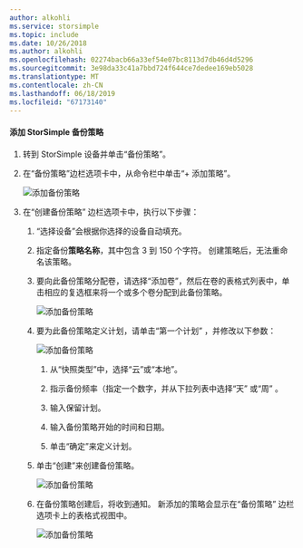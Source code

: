 ```yaml
---
author: alkohli
ms.service: storsimple
ms.topic: include
ms.date: 10/26/2018
ms.author: alkohli
ms.openlocfilehash: 02274bacb66a33ef54e07bc8113d7db46d4d5296
ms.sourcegitcommit: 3e98da33c41a7bbd724f644ce7dedee169eb5028
ms.translationtype: MT
ms.contentlocale: zh-CN
ms.lasthandoff: 06/18/2019
ms.locfileid: "67173140"
---
```

#### <a name="to-add-a-storsimple-backup-policy"></a>添加 StorSimple 备份策略

1. 转到 StorSimple 设备并单击“备份策略”。 

2. 在“备份策略”边栏选项卡中，从命令栏中单击“+ 添加策略”。  
   
    ![添加备份策略](./media/storsimple-8000-add-backup-policy-u2/addbupol1.png)

3. 在“创建备份策略”  边栏选项卡中，执行以下步骤：
   
   1. “选择设备”会根据你选择的设备自动填充。 
   
   2. 指定备份**策略名称**，其中包含 3 到 150 个字符。 创建策略后，无法重命名该策略。
       
   3. 要向此备份策略分配卷，请选择“添加卷”，然后在卷的表格式列表中，单击相应的复选框来将一个或多个卷分配到此备份策略。 

       ![添加备份策略](./media/storsimple-8000-add-backup-policy-u2/addbupol2.png)

   4. 要为此备份策略定义计划，请单击“第一个计划”  ，并修改以下参数：

       ![添加备份策略](./media/storsimple-8000-add-backup-policy-u2/addbupol3.png)

       1. 从“快照类型”中，选择“云”或“本地”。   

       2. 指示备份频率（指定一个数字，并从下拉列表中选择“天”  或“周”  。

       3. 输入保留计划。

       4. 输入备份策略开始的时间和日期。

       5. 单击“确定”来定义计划。 

   5. 单击“创建”来创建备份策略。 

       ![添加备份策略](./media/storsimple-8000-add-backup-policy-u2/addbupol4.png)
   
   6. 在备份策略创建后，将收到通知。 新添加的策略会显示在“备份策略”  边栏选项卡上的表格式视图中。

       ![添加备份策略](./media/storsimple-8000-add-backup-policy-u2/addbupol7.png)

